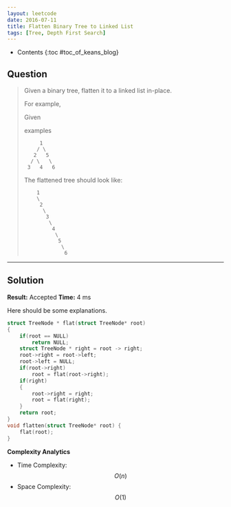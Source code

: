 ```yaml
---
layout: leetcode
date: 2016-07-11
title: Flatten Binary Tree to Linked List
tags: [Tree, Depth First Search]
---
```


* Contents
{:toc #toc_of_keans_blog}

## Question

> Given a binary tree, flatten it to a linked list in-place.
>
>For example,
>
>Given
>
>examples
>
>          1
>         / \
>        2   5
>       / \   \
>      3   4   6
>        
>The flattened tree should look like:
>
>         1
>         \
>          2
>           \
>            3
>             \
>              4
>               \
>                5
>                 \
>                  6
>     





***

## Solution

**Result:** Accepted **Time:** 4 ms

Here should be some explanations.

```c
struct TreeNode * flat(struct TreeNode* root)
{
    if(root == NULL)
        return NULL;
    struct TreeNode * right = root -> right;
    root->right = root->left;
    root->left = NULL;
    if(root->right)
        root = flat(root->right);
    if(right)
    {
        root->right = right;
        root = flat(right);
    }
    return root;
}
void flatten(struct TreeNode* root) {
    flat(root);
}
```

**Complexity Analytics**

- Time Complexity: $$O(n)$$
- Space Complexity: $$O(1)$$
